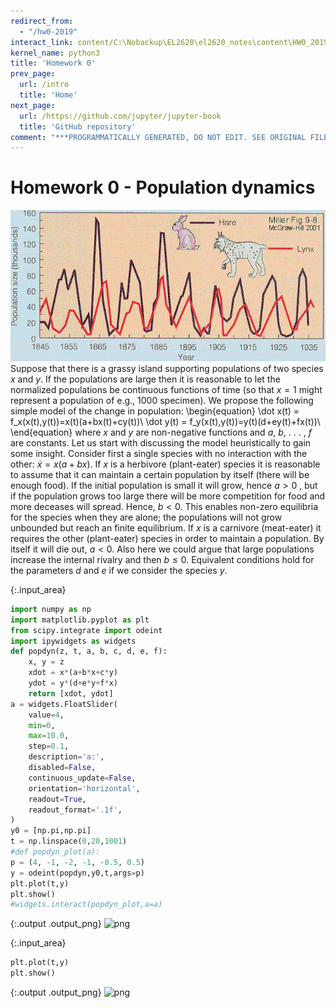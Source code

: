 ```yaml
---
redirect_from:
  - "/hw0-2019"
interact_link: content/C:\Nobackup\EL2620\el2620_notes\content\HW0_2019.ipynb
kernel_name: python3
title: 'Homework 0'
prev_page:
  url: /intro
  title: 'Home'
next_page:
  url: /https://github.com/jupyter/jupyter-book
  title: 'GitHub repository'
comment: "***PROGRAMMATICALLY GENERATED, DO NOT EDIT. SEE ORIGINAL FILES IN /content***"
---
```


# Homework 0 - Population dynamics
![Lynx and hare](lynxhare.gif)
Suppose that there is a grassy island supporting populations of two species $x$ and $y$. If the populations are large then it is reasonable to let the normalized populations be continuous functions of time (so that $x=1$ might represent a population of e.g., 1000 specimen). We propose the following simple model of the change in population:
\begin{equation}
\dot x(t) = f_x(x(t),y(t))=x(t)(a+bx(t)+cy(t))\\
\dot y(t) = f_y(x(t),y(t))=y(t)(d+ey(t)+fx(t))\\
\end{equation}
where $x$ and $y$ are non-negative functions and $a$, $b$, . . . , $f$ are constants. Let us start with discussing the model heuristically to gain some insight. 
Consider first a single species with no interaction with the other: $\dot x=x(a+bx)$. If $x$ is a herbivore (plant-eater) species it is reasonable to assume that it can maintain a certain population by itself (there will be enough food). If the initial population is small it will grow, hence $a>0$ , but if the population grows too large there will be more competition for food and more deceases will spread. Hence, $b<0$. This enables non-zero equilibria for the species when they are alone; the populations will not grow unbounded but reach an finite equilibrium. If $x$ is a carnivore (meat-eater) it requires the other (plant-eater) species in order to maintain a population. By itself it will die out, $a<0$. Also here we could argue that large populations increase the internal rivalry and then $b\le0$. Equivalent conditions hold for the parameters $d$ and $e$ if we consider the species $y$. 



{:.input_area}
```python
import numpy as np
import matplotlib.pyplot as plt
from scipy.integrate import odeint
import ipywidgets as widgets
def popdyn(z, t, a, b, c, d, e, f):
    x, y = z
    xdot = x*(a+b*x+c*y)
    ydot = y*(d+e*y+f*x)
    return [xdot, ydot]
a = widgets.FloatSlider(
    value=4,
    min=0,
    max=10.0,
    step=0.1,
    description='a:',
    disabled=False,
    continuous_update=False,
    orientation='horizontal',
    readout=True,
    readout_format='.1f',
)
y0 = [np.pi,np.pi]
t = np.linspace(0,20,1001)
#def popdyn_plot(a):
p = (4, -1, -2, -1, -0.5, 0.5)
y = odeint(popdyn,y0,t,args=p)
plt.plot(t,y)
plt.show()
#widgets.interact(popdyn_plot,a=a)

```



{:.output .output_png}
![png](C%3A/Nobackup/EL2620/el2620_notes/_build/HW0_2019_1_0.png)





{:.input_area}
```python
plt.plot(t,y)
plt.show()
```



{:.output .output_png}
![png](C%3A/Nobackup/EL2620/el2620_notes/_build/HW0_2019_2_0.png)


